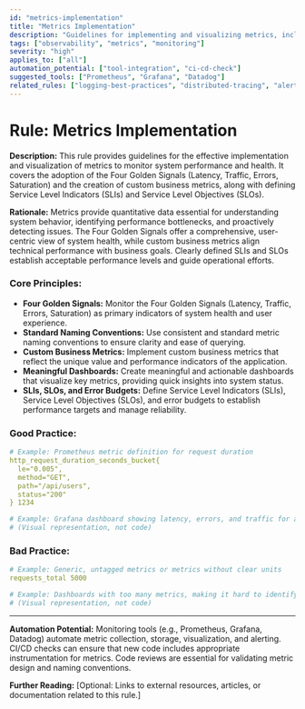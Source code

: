 ```yaml
---
id: "metrics-implementation"
title: "Metrics Implementation"
description: "Guidelines for implementing and visualizing metrics, including the Four Golden Signals and custom business metrics."
tags: ["observability", "metrics", "monitoring"]
severity: "high"
applies_to: ["all"]
automation_potential: ["tool-integration", "ci-cd-check"]
suggested_tools: ["Prometheus", "Grafana", "Datadog"]
related_rules: ["logging-best-practices", "distributed-tracing", "alerting-strategy"]
---
```


# Rule: Metrics Implementation

**Description:** This rule provides guidelines for the effective implementation and visualization of metrics to monitor system performance and health. It covers the adoption of the Four Golden Signals (Latency, Traffic, Errors, Saturation) and the creation of custom business metrics, along with defining Service Level Indicators (SLIs) and Service Level Objectives (SLOs).

**Rationale:** Metrics provide quantitative data essential for understanding system behavior, identifying performance bottlenecks, and proactively detecting issues. The Four Golden Signals offer a comprehensive, user-centric view of system health, while custom business metrics align technical performance with business goals. Clearly defined SLIs and SLOs establish acceptable performance levels and guide operational efforts.

### Core Principles:
- **Four Golden Signals:** Monitor the Four Golden Signals (Latency, Traffic, Errors, Saturation) as primary indicators of system health and user experience.
- **Standard Naming Conventions:** Use consistent and standard metric naming conventions to ensure clarity and ease of querying.
- **Custom Business Metrics:** Implement custom business metrics that reflect the unique value and performance indicators of the application.
- **Meaningful Dashboards:** Create meaningful and actionable dashboards that visualize key metrics, providing quick insights into system status.
- **SLIs, SLOs, and Error Budgets:** Define Service Level Indicators (SLIs), Service Level Objectives (SLOs), and error budgets to establish performance targets and manage reliability.

### Good Practice:
```yaml
# Example: Prometheus metric definition for request duration
http_request_duration_seconds_bucket{
  le="0.005",
  method="GET",
  path="/api/users",
  status="200"
} 1234

# Example: Grafana dashboard showing latency, errors, and traffic for a service
# (Visual representation, not code)
```

### Bad Practice:
```yaml
# Example: Generic, untagged metrics or metrics without clear units
requests_total 5000

# Example: Dashboards with too many metrics, making it hard to identify critical issues
# (Visual representation, not code)
```

---

**Automation Potential:** Monitoring tools (e.g., Prometheus, Grafana, Datadog) automate metric collection, storage, visualization, and alerting. CI/CD checks can ensure that new code includes appropriate instrumentation for metrics. Code reviews are essential for validating metric design and naming conventions.

**Further Reading:** [Optional: Links to external resources, articles, or documentation related to this rule.]
